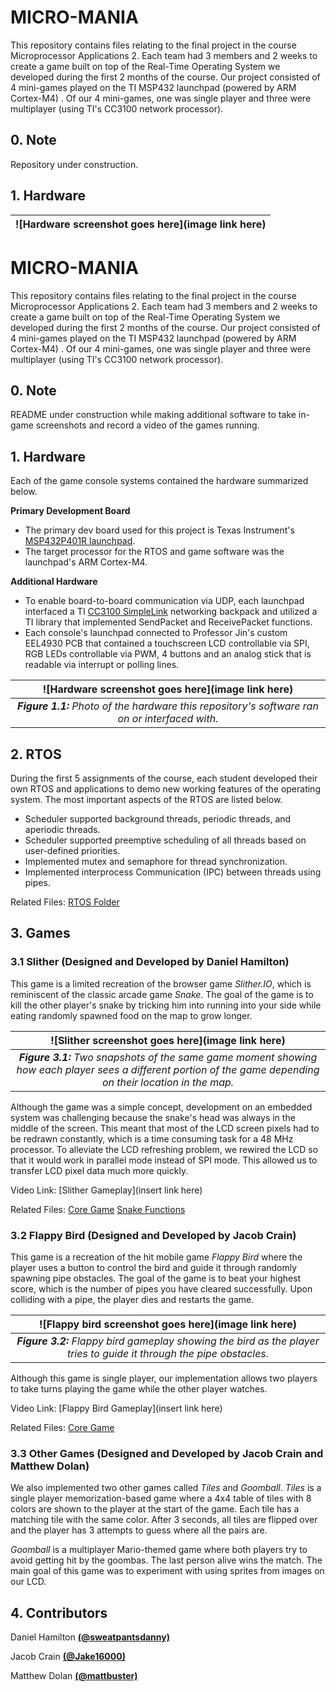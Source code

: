 # MICRO-MANIA

This repository contains files relating to the final project in the course Microprocessor Applications 2. Each team had 3 members and 2 weeks to create a game built on top of the Real-Time Operating System we developed during the first 2 months of the course. Our project consisted of 4 mini-games played on the TI MSP432 launchpad (powered by ARM Cortex-M4) . Of our 4 mini-games, one was single player and three were multiplayer (using TI's CC3100 network processor).

## 0. Note

Repository under construction.

## 1. Hardware

| ![Hardware screenshot goes here](image link here) | 
|:--:| 
# MICRO-MANIA

This repository contains files relating to the final project in the course Microprocessor Applications 2. Each team had 3 members and 2 weeks to create a game built on top of the Real-Time Operating System we developed during the first 2 months of the course. Our project consisted of 4 mini-games played on the TI MSP432 launchpad (powered by ARM Cortex-M4) . Of our 4 mini-games, one was single player and three were multiplayer (using TI's CC3100 network processor).

## 0. Note

README under construction while making additional software to take in-game screenshots and record a video of the games running. 

## 1. Hardware

Each of the game console systems contained the hardware summarized below.

**Primary Development Board**
- The primary dev board used for this project is Texas Instrument's [MSP432P401R launchpad](https://www.digikey.com/product-detail/en/texas-instruments/MSP-EXP432P401R/296-39653-ND/5170609?utm_adgroup=Programmers%20Dev&utm_source=google&utm_medium=cpc&utm_campaign=Dynamic%20Search&utm_term=&utm_content=Programmers%20Dev&gclid=CjwKCAjw8df2BRA3EiwAvfZWaOgytQmXXzaZwAcTeqqKzGvp99005kN3yQMMQ2ZUGjG0ndnfPLmGoxoCn70QAvD_BwE).
- The target processor for the RTOS and game software was the launchpad's ARM Cortex-M4.

**Additional Hardware**
- To enable board-to-board communication via UDP, each launchpad interfaced a TI [CC3100 SimpleLink](https://www.digikey.com/product-detail/en/texas-instruments/CC3100BOOST/296-37769-ND/4862810?utm_adgroup=RF%2FIF%20and%20RFID&utm_source=google&utm_medium=cpc&utm_campaign=Shopping_Texas%20Instruments_0296_Co-op&utm_term=&utm_content=RF%2FIF%20and%20RFID&gclid=CjwKCAjw8df2BRA3EiwAvfZWaJutkkvgnPuYSjb0I8DprFYE4M8eggaCiC-Tff1q4PmoknfxObZhlxoCDgAQAvD_BwE) networking backpack and utilized a TI library that implemented SendPacket and ReceivePacket functions.
-  Each console's launchpad connected to Professor Jin's custom EEL4930 PCB that contained a touchscreen LCD controllable via SPI, RGB LEDs controllable via PWM, 4 buttons and an analog stick that is readable via interrupt or polling lines.

| ![Hardware screenshot goes here](image link here) | 
|:--:| 
| ***Figure 1.1:** Photo of the hardware this repository's software ran on or interfaced with.* |


## 2. RTOS

During the first 5 assignments of the course, each student developed their own RTOS and applications to demo new working features of the operating system. The most important aspects of the RTOS are listed below.

- Scheduler supported background threads, periodic threads, and aperiodic threads.
- Scheduler supported preemptive scheduling of all threads based on user-defined priorities.
- Implemented mutex and semaphore for thread synchronization.
- Implemented interprocess Communication (IPC) between threads using pipes.

Related Files:
[RTOS Folder](https://github.com/digitaldanny/micro-mania/tree/master/rtos)

## 3. Games

### 3.1 Slither (Designed and Developed by Daniel Hamilton)

This game is a limited recreation of the browser game _Slither.IO_, which is reminiscent of the classic arcade game _Snake_. The goal of the game is to kill the other player's snake by tricking him into running into your side while eating randomly spawned food on the map to grow longer. 

| ![Slither screenshot goes here](image link here) | 
|:--:| 
| ***Figure 3.1:** Two snapshots of the same game moment showing how each player sees a different portion of the game depending on their location in the map.* |

Although the game was a simple concept, development on an embedded system was challenging because the snake's head was always in the middle of the screen. This meant that most of the LCD screen pixels had to be redrawn constantly, which is a time consuming task for a 48 MHz processor. To alleviate the LCD refreshing problem, we rewired the LCD so that it would work in parallel mode instead of SPI mode. This allowed us to transfer LCD pixel data much more quickly.

Video Link:
[Slither Gameplay](insert link here)

Related Files:
[Core Game](https://github.com/digitaldanny/micro-mania/blob/master/src/game3.c)
[Snake Functions](https://github.com/digitaldanny/micro-mania/blob/master/src/game3_snake_functions.c)

### 3.2 Flappy Bird (Designed and Developed by Jacob Crain)

This game is a recreation of the hit mobile game _Flappy Bird_ where the player uses a button to control the bird and guide it through randomly spawning pipe obstacles. The goal of the game is to beat your highest score, which is the number of pipes you have cleared successfully. Upon colliding with a pipe, the player dies and restarts the game.

| ![Flappy bird screenshot goes here](image link here) | 
|:--:| 
| ***Figure 3.2:** Flappy bird gameplay showing the bird as the player tries to guide it through the pipe obstacles.* |

Although this game is single player, our implementation allows two players to take turns playing the game while the other player watches.

Video Link:
[Flappy Bird Gameplay](insert link here)

Related Files:
[Core Game](https://github.com/digitaldanny/micro-mania/blob/master/src/game1.c)

### 3.3 Other Games (Designed and Developed by Jacob Crain and Matthew Dolan)

We also implemented two other games called _Tiles_ and _Goomball_. _Tiles_ is a single player memorization-based game where a 4x4 table of tiles with 8 colors are shown to the player at the start of the game.  Each tile has a matching tile with the same color. After 3 seconds, all tiles are flipped over and the player has 3 attempts to guess where all the pairs are.

_Goomball_ is a multiplayer Mario-themed game where both players try to avoid getting hit by the goombas. The last person alive wins the match. The main goal of this game was to experiment with using sprites from images on our LCD.

## 4. Contributors

Daniel Hamilton [**(@sweatpantsdanny)**](https://github.com/sweatpantsdanny)

Jacob Crain [**(@Jake16000)**](https://github.com/Jake16000)

Matthew Dolan [**(@mattbuster)**](https://github.com/mattbuster)
